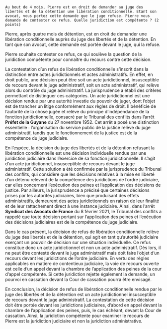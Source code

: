 ```
Au bout de 4 mois, Pierre est en droit de demander au juge des libertés et de la détention une libération conditionnelle. Etant son avocat, vous portez cette demande que le juge refuse. Pierre vous demande de contester ce refus. Quelle juridiction est compétente ? (2 points)
```


Pierre, après quatre mois de détention, est en droit de demander une libération conditionnelle auprès du juge des libertés et de la détention. En tant que son avocat, cette demande est portée devant le juge, qui la refuse. 

Pierre souhaite contester ce refus, ce qui soulève la question de la juridiction compétente pour connaître du recours contre cette décision.

La contestation d’un refus de libération conditionnelle s’inscrit dans la distinction entre actes juridictionnels et actes administratifs. En effet, en droit public, une décision peut être soit un acte juridictionnel, insusceptible de recours devant le juge administratif, soit un acte administratif, qui relève alors du contrôle du juge administratif. La jurisprudence a établi des critères permettant de distinguer ces catégories. Un acte juridictionnel est une décision rendue par une autorité investie du pouvoir de juger, dont l’objet est de trancher un litige conformément aux règles de droit. Il bénéficie de l’autorité de la chose jugée et relève du principe d’indépendance de la fonction juridictionnelle, consacré par le Tribunal des conflits dans l’arrêt **Préfet de la Guyane** du 27 novembre 1952. Cet arrêt a posé une distinction essentielle : l’organisation du service public de la justice relève du juge administratif, tandis que le fonctionnement de la justice est de la compétence du juge judiciaire.

En l’espèce, la décision du juge des libertés et de la détention refusant la libération conditionnelle est une décision individuelle rendue par une juridiction judiciaire dans l’exercice de sa fonction juridictionnelle. Il s’agit d’un acte juridictionnel, insusceptible de recours devant le juge administratif. Cette solution a été confirmée par la jurisprudence du Tribunal des conflits, qui considère que les décisions relatives à la mise en liberté d’un détenu relèvent de la compétence des juridictions de l’ordre judiciaire, car elles concernent l’exécution des peines et l’application des décisions de justice. Par ailleurs, la jurisprudence a précisé que certaines décisions prises par les autorités judiciaires, bien que produisant des effets administratifs, demeurent des actes juridictionnels en raison de leur finalité et de leur rattachement direct à une instance judiciaire. Ainsi, dans l’arrêt **Syndicat des Avocats de France** du 8 février 2021, le Tribunal des conflits a rappelé que toute décision portant sur l’application des peines et l’exécution des décisions judiciaires est de la compétence du juge judiciaire.

Dans le cas présent, la décision de refus de libération conditionnelle relève du juge des libertés et de la détention, qui agit en tant qu’autorité judiciaire exerçant un pouvoir de décision sur une situation individuelle. Ce refus constitue donc un acte juridictionnel et non un acte administratif. Dès lors, il ne peut être contesté devant le juge administratif mais doit faire l’objet d’un recours devant les juridictions de l’ordre judiciaire. En vertu des règles applicables en matière de contentieux judiciaire, la voie de recours ouverte est celle d’un appel devant la chambre de l’application des peines de la cour d’appel compétente. Si cette juridiction rejette également la demande, un pourvoi en cassation devant la Cour de cassation pourra être envisagé.

En conclusion, la décision de refus de libération conditionnelle rendue par le juge des libertés et de la détention est un acte juridictionnel insusceptible de recours devant le juge administratif. La contestation de cette décision doit être portée devant les juridictions judiciaires, d’abord en appel devant la chambre de l’application des peines, puis, le cas échéant, devant la Cour de cassation. Ainsi, la juridiction compétente pour examiner le recours de Pierre est la juridiction judiciaire et non la juridiction administrative.